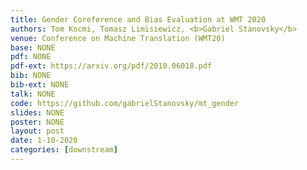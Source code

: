 ```yaml
---
title: Gender Coreference and Bias Evaluation at WMT 2020
authors: Tom Kocmi, Tomasz Limisiewicz, <b>Gabriel Stanovsky</b>
venue: Conference on Machine Translation (WMT20)
base: NONE
pdf: NONE
pdf-ext: https://arxiv.org/pdf/2010.06018.pdf
bib: NONE
bib-ext: NONE
talk: NONE
code: https://github.com/gabrielStanovsky/mt_gender
slides: NONE
poster: NONE
layout: post
date: 1-10-2020
categories: [downstream]
---
```

